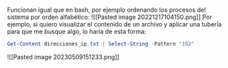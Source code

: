 Funcionan igual que en bash, por ejemplo ordenando los procesos del sistema por orden alfabético:
![[Pasted image 20221217104150.png]]
Por ejemplo, si quiero visualizar el contenido de un archivo y aplicar una tubería para que me busque algo, lo haría de esta forma:
```powershell
Get-Content direcciones_ip.txt | Select-String -Pattern "192"
```
![[Pasted image 20230509151233.png]]